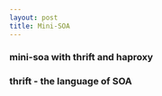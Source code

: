 ```yaml
---
layout: post
title: Mini-SOA
---
```


### mini-soa with thrift and haproxy

### thrift - the language of SOA


